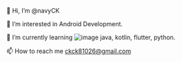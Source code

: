 👋 Hi, I’m @navyCK

👀 I’m interested in Android Development.

🌱 I’m currently learning ![image](https://user-images.githubusercontent.com/48711160/120176792-aa8e1380-c242-11eb-9f58-5f8dd3a61b27.png)
java, kotlin, flutter, python.

📫 How to reach me ckck81026@gmail.com
